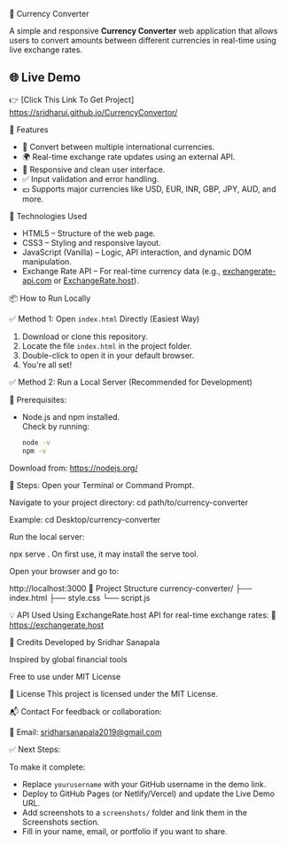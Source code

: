 💱 Currency Converter

A simple and responsive **Currency Converter** web application that allows users to convert amounts between different currencies in real-time using live exchange rates.


## 🌐 Live Demo

👉 [Click This Link To Get Project] https://sridharui.github.io/CurrencyConvertor/


 🚀 Features

- 🔄 Convert between multiple international currencies.
- 🌍 Real-time exchange rate updates using an external API.
- 📱 Responsive and clean user interface.
- ✅ Input validation and error handling.
- 💵 Supports major currencies like USD, EUR, INR, GBP, JPY, AUD, and more.

🔧 Technologies Used

- HTML5 – Structure of the web page.
- CSS3 – Styling and responsive layout.
- JavaScript (Vanilla) – Logic, API interaction, and dynamic DOM manipulation.
- Exchange Rate API – For real-time currency data (e.g., [exchangerate-api.com](https://www.exchangerate-api.com/) or [ExchangeRate.host](https://exchangerate.host/)).


📦 How to Run Locally

✅ Method 1: Open `index.html` Directly (Easiest Way)

1. Download or clone this repository.
2. Locate the file `index.html` in the project folder.
3. Double-click to open it in your default browser.
4. You're all set!


✅ Method 2: Run a Local Server (Recommended for Development)

🧰 Prerequisites:
- Node.js and npm installed.  
  Check by running:
  ```bash
  node -v
  npm -v
Download from: https://nodejs.org/

🔧 Steps:
Open your Terminal or Command Prompt.

Navigate to your project directory:
cd path/to/currency-converter

Example:
cd Desktop/currency-converter

Run the local server:

npx serve .
On first use, it may install the serve tool.

Open your browser and go to:

http://localhost:3000
📁 Project Structure
currency-converter/
├── index.html
├── style.css
└── script.js

💡 API Used
Using ExchangeRate.host API for real-time exchange rates:
🔗 https://exchangerate.host

🙌 Credits
Developed by Sridhar Sanapala

Inspired by global financial tools

Free to use under MIT License

📄 License
This project is licensed under the MIT License.

📬 Contact
For feedback or collaboration:

📧 Email: sridharsanapala2019@gmail.com


✅ Next Steps:

To make it complete:
- Replace `yourusername` with your GitHub username in the demo link.
- Deploy to GitHub Pages (or Netlify/Vercel) and update the Live Demo URL.
- Add screenshots to a `screenshots/` folder and link them in the Screenshots section.
- Fill in your name, email, or portfolio if you want to share.
